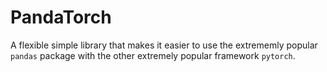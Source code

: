 # PandaTorch 

A flexible simple library that makes it easier to use the extrememly popular `pandas` package with the other extremely popular framework `pytorch`. 